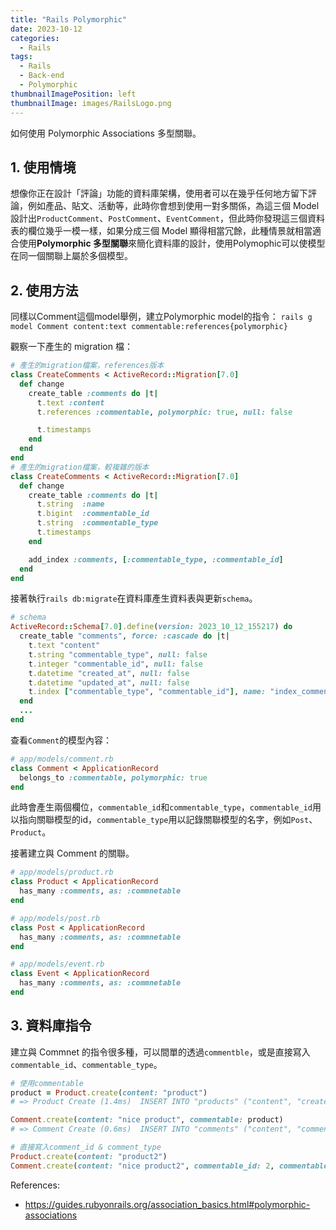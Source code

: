 ```yaml
---
title: "Rails Polymorphic"
date: 2023-10-12
categories:
  - Rails
tags:
  - Rails
  - Back-end
  - Polymorphic
thumbnailImagePosition: left
thumbnailImage: images/RailsLogo.png
---
```

如何使用 Polymorphic Associations 多型關聯。

## 1. 使用情境
想像你正在設計「評論」功能的資料庫架構，使用者可以在幾乎任何地方留下評論，例如產品、貼文、活動等，此時你會想到使用一對多關係，為這三個 Model 設計出`ProductComment`、`PostComment`、`EventComment`，但此時你發現這三個資料表的欄位幾乎一模一樣，如果分成三個 Model 顯得相當冗餘，此種情景就相當適合使用**Polymorphic 多型關聯**來簡化資料庫的設計，使用Polymophic可以使模型在同一個關聯上屬於多個模型。

## 2. 使用方法
同樣以Comment這個model舉例，建立Polymorphic model的指令：
`rails g model Comment content:text commentable:references{polymorphic}`

觀察一下產生的 migration 檔：
```ruby
# 產生的migration檔案，references版本
class CreateComments < ActiveRecord::Migration[7.0]
  def change
    create_table :comments do |t|
      t.text :content
      t.references :commentable, polymorphic: true, null: false

      t.timestamps
    end
  end
end
# 產生的migration檔案，較複雜的版本
class CreateComments < ActiveRecord::Migration[7.0]
  def change
    create_table :comments do |t|
      t.string  :name
      t.bigint  :commentable_id
      t.string  :commentable_type
      t.timestamps
    end

    add_index :comments, [:commentable_type, :commentable_id]
  end
end
```


接著執行`rails db:migrate`在資料庫產生資料表與更新`schema`。
```ruby
# schema
ActiveRecord::Schema[7.0].define(version: 2023_10_12_155217) do
  create_table "comments", force: :cascade do |t|
    t.text "content"
    t.string "commentable_type", null: false
    t.integer "commentable_id", null: false
    t.datetime "created_at", null: false
    t.datetime "updated_at", null: false
    t.index ["commentable_type", "commentable_id"], name: "index_comments_on_commentable"
  end
  ...
end
```
查看`Comment`的模型內容：
```ruby
# app/models/comment.rb
class Comment < ApplicationRecord
  belongs_to :commentable, polymorphic: true
end
```

此時會產生兩個欄位，`commentable_id`和`commentable_type`，`commentable_id`用以指向關聯模型的id，`commentable_type`用以記錄關聯模型的名字，例如`Post`、`Product`。

接著建立與 Comment 的關聯。
```ruby
# app/models/product.rb
class Product < ApplicationRecord
  has_many :comments, as: :commnetable
end

# app/models/post.rb
class Post < ApplicationRecord
  has_many :comments, as: :commnetable
end

# app/models/event.rb
class Event < ApplicationRecord
  has_many :comments, as: :commnetable
end

```

## 3. 資料庫指令
建立與 Commnet 的指令很多種，可以間單的透過`commentble`，或是直接寫入`commentable_id`、`commentable_type`。

```ruby
# 使用commentable
product = Product.create(content: "product")
# => Product Create (1.4ms)  INSERT INTO "products" ("content", "created_at", "updated_at") VALUES (?, ?, ?)  [["content", "product"], ["created_at", "2023-10-16 14:09:23.854703"], ["updated_at", "2023-10-16 14:09:23.854703"]]

Comment.create(content: "nice product", commentable: product)
# => Comment Create (0.6ms)  INSERT INTO "comments" ("content", "commentable_type", "commentable_id", "created_at", "updated_at") VALUES (?, ?, ?, ?, ?)  [["content", "nice product"], ["commentable_type", "Product"], ["commentable_id", 1], ["created_at", "2023-10-16 14:11:57.300843"], ["updated_at", "2023-10-16 14:11:57.300843"]]

# 直接寫入comment_id & comment_type
Product.create(content: "product2")
Comment.create(content: "nice product2", commentable_id: 2, commentable_type: "Product")
```


References:
- https://guides.rubyonrails.org/association_basics.html#polymorphic-associations
